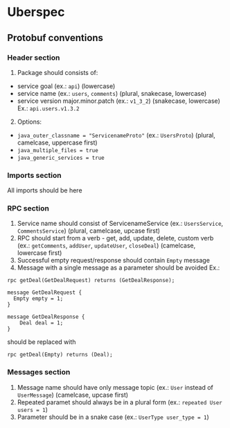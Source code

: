 # Uberspec

## Protobuf conventions

### Header section

1. Package should consists of:
- service goal (ex.: `api`) (lowercase)
- service name (ex.: `users`, `comments`) (plural, snakecase, lowercase)
- service version major.minor.patch (ex.: `v1_3_2`) (snakecase, lowercase)
Ex.: `api.users.v1.3.2`

2. Options:
- `java_outer_classname = "ServicenameProto"` (ex.: `UsersProto`) (plural, camelcase, uppercase first)
- `java_multiple_files = true`
- `java_generic_services = true`

### Imports section

All imports should be here

### RPC section

1. Service name should consist of ServicenameService (ex.: `UsersService`, `CommentsService`) (plural, camelcase, upcase first)
2. RPC should start from a verb - get, add, update, delete, custom verb (ex.: `getComments`, `addUser`, `updateUser`, `closeDeal`) (camelcase, lowercase first)
3. Successful empty request/response should contain `Empty` message
4. Message with a single message as a parameter should be avoided
Ex.:
```
rpc getDeal(GetDealRequest) returns (GetDealResponse);

message GetDealRequest {
  Empty empty = 1;
}

message GetDealResponse {
    Deal deal = 1;
}
```

should be replaced with

```
rpc getDeal(Empty) returns (Deal);
```

### Messages section

1. Message name should have only message topic (ex.: `User` instead of `UserMessage`) (camelcase, upcase first)
2. Repeated paramet should always be in a plural form (ex.: `repeated User users = 1`)
3. Parameter should be in a snake case (ex.: `UserType user_type = 1`)
